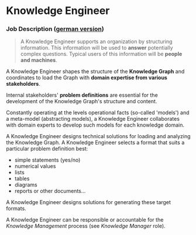 # Knowledge Engineer

### Job Description ([german version](/de/knowledge-engineer))

> A Knowledge Engineer supports an organization by structuring information. This information will be used to **answer** potentially complex questions. Typical users of this information will be **people and machines**.

A Knowledge Engineer shapes the structure of the **Knowledge Graph** and coordinates to load the Graph with **domain expertise from various stakeholders**.

Internal stakeholders' **problem definitions** are essential for the development of the Knowledge Graph's structure and content.

Constantly operating at the levels operational facts (so-called 'models') and a meta-model (abstracting models), a Knowledge Engineer collaborates with domain experts to develop such models for each knowledge domain.

A Knowledge Engineer designs technical solutions for loading and analyzing the Knowledge Graph. A Knowledge Engineer selects a format that suits a particular problem definition best:

* simple statements (yes/no)
* numerical values
* lists
* tables
* diagrams
* reports or other documents...

A Knowledge Engineer designs solutions for generating these target formats.

A Knowledge Engineer can be responsible or accountable for the *Knowledge Management* process (see *Knowledge Manager* role).
